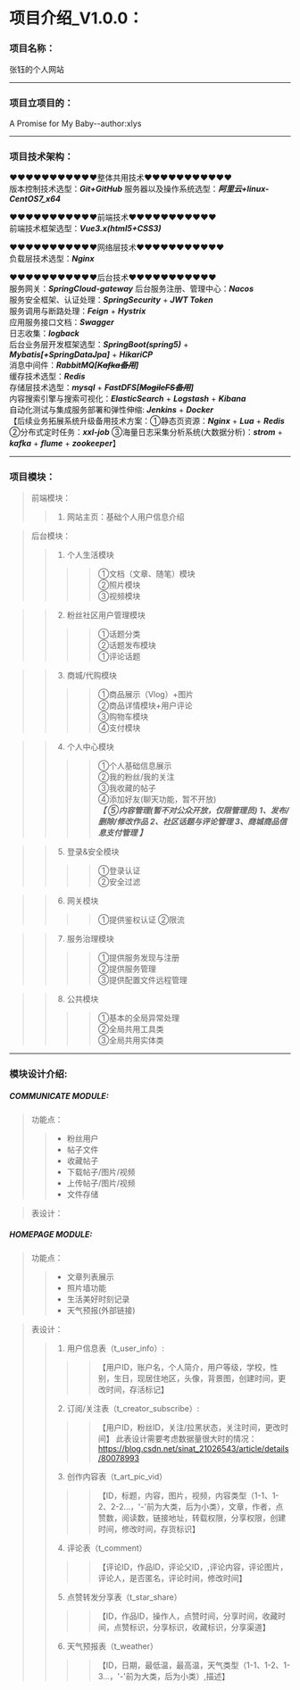 # 项目介绍_V1.0.0：
### 项目名称：
  张钰的个人网站
***		      

### 项目立项目的：
A Promise for My Baby--author:xlys
***          

### 项目技术架构：

♥♥♥♥♥♥♥♥♥♥♥整体共用技术♥♥♥♥♥♥♥♥♥♥♥  
版本控制技术选型：***Git+GitHub***
服务器以及操作系统选型：***阿里云+linux-CentOS7_x64***

♥♥♥♥♥♥♥♥♥♥♥前端技术♥♥♥♥♥♥♥♥♥♥♥  
前端技术框架选型：***Vue3.x(html5+CSS3)***

♥♥♥♥♥♥♥♥♥♥♥网络层技术♥♥♥♥♥♥♥♥♥♥♥  
负载层技术选型：***Nginx***

♥♥♥♥♥♥♥♥♥♥♥后台技术♥♥♥♥♥♥♥♥♥♥♥  
服务网关：***SpringCloud-gateway*** 
后台服务注册、管理中心：***Nacos***  
服务安全框架、认证处理：***SpringSecurity*** + ***JWT Token***  
服务调用与断路处理：***Feign*** + ***Hystrix***  
应用服务接口文档：***Swagger***  
日志收集：***logback***  
后台业务层开发框架选型：***SpringBoot(spring5)*** + ***Mybatis[+SpringDataJpa]*** + ***HikariCP***  
消息中间件：***RabbitMQ[~~Kafka备用~~]***  
缓存技术选型：***Redis***  
存储层技术选型：***mysql*** + ***FastDFS[~~MogileFS备用~~]***  
内容搜索引擎与搜索可视化：***ElasticSearch*** + ***Logstash*** + ***Kibana***  
自动化测试与集成服务部署和弹性伸缩: ***Jenkins*** + ***Docker***  
【后续业务拓展系统升级备用技术方案：①静态页资源：***Nginx*** + ***Lua*** + ***Redis***  ②分布式定时任务：***xxl-job*** ③海量日志采集分析系统(大数据分析)：***strom*** + ***kafka*** + ***flume*** + ***zookeeper***】
***
  
### 项目模块：
> 前端模块：
> > 1. 网站主页：基础个人用户信息介绍

> 后台模块：
> > 1. 个人生活模块  
> > > > ①文档（文章、随笔）模块    
> > > > ②照片模块  
> > > > ③视频模块  
  
> > 2. 粉丝社区用户管理模块  
> > > > ①话题分类         
> > > > ②话题发布模块        
> > > > ①评论话题  
          
> > 3. 商城/代购模块  
> > > > ①商品展示（Vlog）+图片    
> > > > ②商品详情模块+用户评论  
> > > > ③购物车模块  
> > > > ④支付模块  

> > 4. 个人中心模块  
> > > > ①个人基础信息展示  
> > > > ②我的粉丝/我的关注   
> > > > ③我收藏的帖子        
> > > > ④添加好友(聊天功能，暂不开放)  
***【
      ⑤内容管理(暂不对公众开放，仅限管理员)
        1、发布/删除/修改作品
        2、社区话题与评论管理
        3、商城商品信息支付管理
    】***
    
> > 5. 登录&安全模块  
> > > > ①登录认证  
> > > > ②安全过滤  
                
> > 6. 网关模块  
> > > > ①提供鉴权认证
> > > > ②限流  
                
> > 7. 服务治理模块  
> > > > ①提供服务发现与注册  
> > > > ②提供服务管理  
> > > > ③提供配置文件远程管理  
                
> > 8. 公共模块  
> > > > ①基本的全局异常处理  
> > > > ②全局共用工具类  
> > > > ③全局共用实体类   
***

### 模块设计介绍:
##### COMMUNICATE MODULE:

> 功能点：  
> > + 粉丝用户     
> > + 帖子文件      
> > + 收藏帖子     
> > + 下载帖子/图片/视频      
> > + 上传帖子/图片/视频  
> > + 文件存储  
    
> 表设计：


##### HOMEPAGE MODULE:

> 功能点：  
> > + 文章列表展示  
> > + 照片墙功能   
> > + 生活美好时刻记录  
> > + 天气预报(外部链接)  

> 表设计：  
> > 1. 用户信息表（t_user_info）:  
> > > > 【用户ID，账户名，个人简介，用户等级，学校，性别，生日，现居住地区，头像，背景图，创建时间，更改时间，存活标记】    
> > 2. 订阅/关注表（t_creator_subscribe）:  
> > > > 【用户ID，粉丝ID，关注/拉黑状态，关注时间，更改时间】
> > > > 此表设计需要考虑数据量很大时的情况：https://blog.csdn.net/sinat_21026543/article/details/80078993     
> > 3. 创作内容表（t_art_pic_vid）
> > > > 【ID，标题，内容，图片，视频，内容类型（1-1、1-2、2-2...，'-'前为大类，后为小类），文章，作者，点赞数，阅读数，链接地址，转载权限，分享权限，创建时间，修改时间，存货标识】     
> > 4. 评论表（t_comment）
> > > > 【评论ID，作品ID，评论父ID，,评论内容，评论图片，评论人，是否匿名，评论时间，修改时间】 
> > 5. 点赞转发分享表（t_star_share）
> > > > 【ID，作品ID，操作人，点赞时间，分享时间，收藏时间，点赞标识，分享标识，收藏标识，分享渠道】  
> > 6. 天气预报表（t_weather）
> > > > 【ID，日期，最低温，最高温，天气类型（1-1、1-2、1-3...，'-'前为大类，后为小类）,描述】






